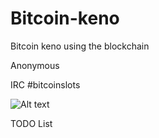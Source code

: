 # Bitcoin-keno
Bitcoin keno using the blockchain

Anonymous 

IRC #bitcoinslots

![Alt text](https://imgur.com/a/UDyJd "Altcoin Keno")

TODO List
